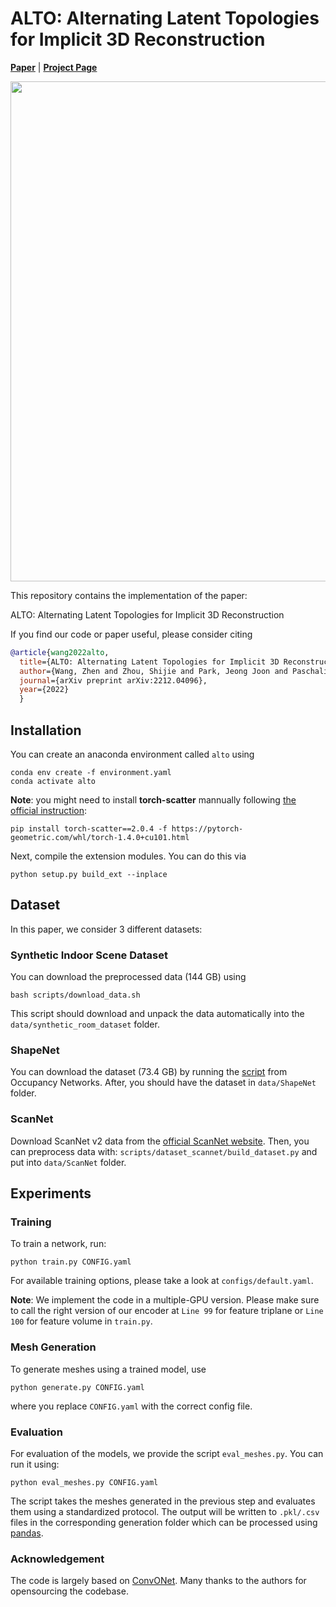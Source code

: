 # ALTO: Alternating Latent Topologies for Implicit 3D Reconstruction
[**Paper**](https://arxiv.org/abs/2212.04096) | [**Project Page**](https://visual.ee.ucla.edu/alto.htm/) <br>

<div style="text-align: center">
<img src="media/pipeline.png" width="800"/>
</div>

This repository contains the implementation of the paper:

ALTO: Alternating Latent Topologies for Implicit 3D Reconstruction

If you find our code or paper useful, please consider citing
```bibtex
@article{wang2022alto,
  title={ALTO: Alternating Latent Topologies for Implicit 3D Reconstruction},
  author={Wang, Zhen and Zhou, Shijie and Park, Jeong Joon and Paschalidou, Despoina and You, Suya and Wetzstein, Gordon and Guibas, Leonidas and Kadambi, Achuta},
  journal={arXiv preprint arXiv:2212.04096},
  year={2022} 
  }
```

## Installation
You can create an anaconda environment called `alto` using
```
conda env create -f environment.yaml
conda activate alto
```
**Note**: you might need to install **torch-scatter** mannually following [the official instruction](https://github.com/rusty1s/pytorch_scatter#pytorch-140):
```
pip install torch-scatter==2.0.4 -f https://pytorch-geometric.com/whl/torch-1.4.0+cu101.html
```

Next, compile the extension modules.
You can do this via
```
python setup.py build_ext --inplace
```

## Dataset
In this paper, we consider 3 different datasets:
### Synthetic Indoor Scene Dataset
You can download the preprocessed data (144 GB) using

```
bash scripts/download_data.sh
```

This script should download and unpack the data automatically into the `data/synthetic_room_dataset` folder.  

### ShapeNet
You can download the dataset (73.4 GB) by running the [script](https://github.com/autonomousvision/occupancy_networks#preprocessed-data) from Occupancy Networks. After, you should have the dataset in `data/ShapeNet` folder.

### ScanNet
Download ScanNet v2 data from the [official ScanNet website](https://github.com/ScanNet/ScanNet).
Then, you can preprocess data with:
`scripts/dataset_scannet/build_dataset.py` and put into `data/ScanNet` folder.  

## Experiments
### Training
To train a network, run:
```
python train.py CONFIG.yaml
```
For available training options, please take a look at `configs/default.yaml`.

**Note**: We implement the code in a multiple-GPU version. Please make sure to call the right version of our encoder at `Line 99` for feature triplane or `Line 100` for feature volume in `train.py`.

### Mesh Generation
To generate meshes using a trained model, use
```
python generate.py CONFIG.yaml
```
where you replace `CONFIG.yaml` with the correct config file.


### Evaluation
For evaluation of the models, we provide the script `eval_meshes.py`. You can run it using:
```
python eval_meshes.py CONFIG.yaml
```
The script takes the meshes generated in the previous step and evaluates them using a standardized protocol. The output will be written to `.pkl/.csv` files in the corresponding generation folder which can be processed using [pandas](https://pandas.pydata.org/).

### Acknowledgement 
The code is largely based on [ConvONet](https://github.com/autonomousvision/convolutional_occupancy_networks). Many thanks to the authors for opensourcing the codebase. 
